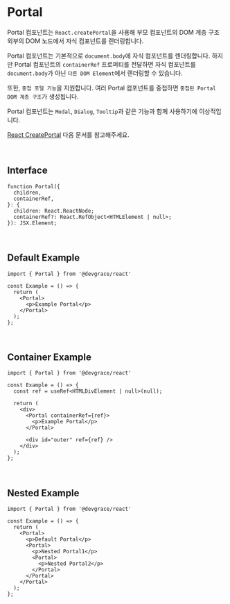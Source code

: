 # Portal

Portal 컴포넌트는 `React.createPortal`을 사용해 부모 컴포넌트의 DOM 계층 구조 외부의 DOM 노드에서 자식 컴포넌트를 렌더링합니다.

Portal 컴포넌트는 기본적으로 `document.body`에 자식 컴포넌트를 렌더링합니다. 하지만 Portal 컴포넌트의 `containerRef` 프로퍼티를 전달하면 자식 컴포넌트를 `document.body`가 아닌 `다른 DOM Element`에서 렌더링할 수 있습니다.

또한, `중첩 포털 기능`을 지원합니다. 여러 Portal 컴포넌트를 중첩하면 `중첩된 Portal DOM 계층 구조`가 생성됩니다.

Portal 컴포넌트는 `Modal`, `Dialog`, `Tooltip`과 같은 기능과 함께 사용하기에 이상적입니다.

[React CreatePortal](https://react.dev/reference/react-dom/createPortal#rendering-a-modal-dialog-with-a-portal) 다음 문서를 참고해주세요.

<br />

## Interface
```tsx
function Portal({
  children,
  containerRef,
}: {
  children: React.ReactNode;
  containerRef?: React.RefObject<HTMLElement | null>;
}): JSX.Element;
```

<br />

## Default Example

```tsx
import { Portal } from '@devgrace/react'

const Example = () => {
  return (
    <Portal>
      <p>Example Portal</p>
    </Portal>
  );
};
```

<br />

## Container Example

```tsx
import { Portal } from '@devgrace/react'

const Example = () => {
  const ref = useRef<HTMLDivElement | null>(null);

  return (
    <div>
      <Portal containerRef={ref}>
        <p>Example Portal</p>
      </Portal>

      <div id="outer" ref={ref} />
    </div>
  );
};
```

<br />

## Nested Example

```tsx
import { Portal } from '@devgrace/react'

const Example = () => {
  return (
    <Portal>
      <p>Default Portal</p>
      <Portal>
        <p>Nested Portal1</p>
        <Portal>
          <p>Nested Portal2</p>
        </Portal>
      </Portal>
    </Portal>
  );
};
```
